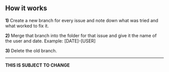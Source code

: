 **How it works**
------
**1)** Create a new branch for every issue and note down what was tried and what worked to fix it. 

**2)** Merge that branch into the folder for that issue and give it the name of the user and date. Example: [DATE]-[USER]

**3)** Delete the old branch.

------ 
**THIS IS SUBJECT TO CHANGE**

